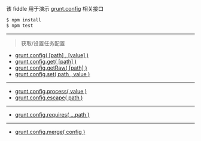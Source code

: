 该 fiddle 用于演示 [grunt.config](http://gruntjs.com/api/grunt.config) 相关接口

```sh
$ npm install
$ npm test
```

---

> 获取/设置任务配置

- [grunt.config( [path] , [value] )](http://gruntjs.com/api/grunt.config#grunt.config)
- [grunt.config.get( [path] )](http://gruntjs.com/api/grunt.config#grunt.config.get)
- [grunt.config.getRaw( [path] )](http://gruntjs.com/api/grunt.config#grunt.config.getraw)
- [grunt.config.set( path , value )](http://gruntjs.com/api/grunt.config#grunt.config.set)

---

- [grunt.config.process( value )](http://gruntjs.com/api/grunt.config#grunt.config.process)
- [grunt.config.escape( path )](http://gruntjs.com/api/grunt.config#grunt.config.escape)

---

- [grunt.config.requires( ...path )](http://gruntjs.com/api/grunt.config#grunt.config.requires)

---

- [grunt.config.merge( config )](http://gruntjs.com/api/grunt.config#grunt.config.merge)

